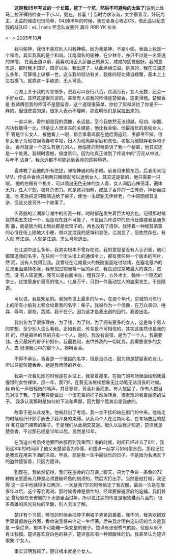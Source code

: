 &emsp;&emsp;**这是我05年写过的一个长篇，挖了一个坑，然后不可避免的太监了**[说到此处马上拉开裤裆检查一下小JJ，健在，甚喜！] 当时力求诙谐，文字很青涩，好玩为主，太监的理由也很简单，04到06年的时候，我在全身心攻占CS，借此遥以纪念我的战队ID：eL | niels   怀念队友熊伟 龚斤 RRR YK 左左

<一> 2005年10月

&emsp;&emsp;我叫偷神，我很不喜欢别人叫我神偷。因为我是神，不是小偷。表面上我是一个和尚，其实我真的是个和尚。江南闻名的偷神，在少林寺，亦只不过是一名普通的禅僧。
在我出道以前，我喜欢用舌头舔自己的鼻尖，咸咸的感觉很好。我的意思是，那时我才四岁，四岁以后，我出道了，从此纵横江湖。是真的，我在江湖这么多年，可算得上纵横一世。这与我的轻功有关，我练的轻功师自螃蟹，基本上上左右横飞。就靠这一手绝迹，无人可及。

&emsp;&emsp;江湖上关于我的传言很多，说我可以夜行八百，饮酒万石，女人无数，还会一手好女红。显然这是很荒谬的。甚至有人说我的师傅是楚留香，这更滑稽。楚留香是 我师傅但我的师傅不是楚留香，这个道理很简单，你拉了屎和屎拉了你是不一样的。但很悲哀的是，很多人表示不理解，那说明他们是屎拉出来的。

&emsp;&emsp;一直以来，香帅都是我的偶像，永远是。至今我依然无法超越，轻功、暗器、内功我敢得一比，但是让人很沮丧的关键是，他比我会偷。他最擅长的是偷女人，不 管是什么女人，被他看上一眼，都会拿着鸡蛋在他后面追赶，甩都甩不掉。很多女孩子为他耽误青春和幸福，妇人为他离弃家庭和责任，老妪为他抛弃老伴和子女。 香帅就是一个这么有魅力的人，他临死的时候告诉了我一个秘密，他其实还是一个处男。我顿时震撼，极度景仰，因为他真正做到了传说中的“万花从中过，片叶不 沾身”。我永远都不可能达到香帅的这种境界。

&emsp;&emsp;香帅教了我他的所有绝迹，弹指神通和秋杀眼。前者用来偷东西，后者用来泡MM。传说中香帅只用两只眼睛就可以迷倒女人，其实这是错的，他只需要一只眼。 他的左眼有个机关，可以喷出无色无味的女人香，女人闻后心神荡漾，遍体无力，任人宰割，极具杀伤力。就是这只眼睛，成就了香帅的一生传奇，神秘而浪漫。他 死后把这只眼睛送给了柴子，使他一生蹉跎无伴终老，个中原因极其复杂，但这又是另外一个故事了。

&emsp;&emsp;传奇般的江湖和江湖中的传奇一样，时时都在发生着巨大的变化。记得那时候烧饼卖五文钱一个，但是现在就不可能了，不是因为传说中的货币贬值或者是通货膨 胀，而是因为街上到处都是卖饺子的。再也没有了烧饼。我怀着一种极其落寞的心情在街上随地大小便，借以宣泄我的感慨和哀伤。江湖变了，但依然存在。有人就 有江湖，人就是江湖。怎么可能退出。

&emsp;&emsp;在江湖中这么多年，我其实根本不曾存在过。我的意思是没有人认识我，他们都知道我的名字，在任何一个街头墙上的通缉令上，都有我任何一个版本的照片，然 而，没有人找得到我。我曾经在江南最火的妓院里面吃过烧烤，在塞北最冷的荒漠里面坚持冬泳，我参加过鄂洲每一届的乡试，我策划过京城最大的谋杀。然而，没 有人知道我。我可以是白面书生，粗狂汉子，方外术士，翰林一个隐忍的学士，红馆里身价最高的倌人。化身万千，只到一件轰动世人的盗案发生。于是隐退。

&emsp;&emsp;可以说，我是知足的。我拥有世上最多的fans，在那个年代，京城的马车行上的所有小偷背上都会纹着我的名字：柴子。我被作为一个偶像，在万众景仰，唾弃，辱骂，鄙视，践踏。我不在乎。因为这才是我出道的目的。我要出名。

&emsp;&emsp;我出名为了很多理由，为了钱，为了利，为了拥有更多的女人，这是每个男人的梦想。至少别人这么看我。正如我说，传言是不可相信的，其实这虽然也是我的目 的，但是最终的目的只有一个人，是的，我没有说错，是为了一个人。我需要钱，去买最好的房子和奴仆，我需要利，去供养我的一切耗费，我需要很多的女人，去 扮演我心中的那个人。她叫香香。

&emsp;&emsp;不得不承认，香香是一个很俗的名字，但是没办法，因为她是楚留香的女儿，所以只能叫楚香香。她是我师傅的养女。

&emsp;&emsp;我第一次看见她的时候是在乡试上，我拿着墨笔，在衙门的考场里面绘制我最憧憬的女性裸体，那一年，我7岁。在我无法继续想象无比动笔无法沮丧的时候。我 听见一声很轻微的响声。其音寥寥，芳香扑鼻而来。有人放屁了。所有人把目光对准了我。于是我只能做出一个很无辜的样子然后转身，很责难的看着后面的试子。 我承认我那时是如何的下流和卑鄙，因为那个屁其实是我放的。

&emsp;&emsp;故事于是从此发生，他被赶出了考场，我一丝不挂的站在衙门的中央。他临走的时候用纤纤妙手解去了我浑身的束缚。从此两个人在江南闻名，在考场放屁的楚详 和在衙门裸奔的柴子。于是我们从此相交莫逆。很久以后我才知道，楚详就是楚香香。不过那已经是10年以后。居然是10年。

&emsp;&emsp;在我追出考场找他要回衣服再到我重回江南的时候，时间已经过去了8年，我用这8年的时间拜了他父亲楚留香为师傅，和楚详一起学习如何偷东西。那段记忆是我现在用来下酒的凉菜。毕竟，那是我一生中最快乐的日子。不是因为名满天下的盗帅楚留香，只因为楚详。

&emsp;&emsp;到现在，我依然记得，我们在盗帅的自习课上聊天，只为了争论一条鱼的72种做法里面有几种是必须要破坏鱼的胡须的，然后大打出手。当然是他打输，我记得 这一生中他就得手过两次，一次是我7岁的时候偷走了我衣服，最后一次是在很多年以后。这个等会再说。那时候香帅是很忙的，经常要躲避官府的追捕，我们甚至 曾经躲在长安城的下水道里面过年。所以说江湖的传言是很幼稚而片面的。很多英雄的风光背后的辛酸，别人无法了解。

&emsp;&emsp;楚详有个习惯，睡觉的时候会把脖子用被子紧紧的裹着，我不同，我喜欢把双手双臂都放在外面，香帅说我将来注定一生坦荡。后来我才明白这句话的含义是我是 一条烂命，根本不可能睡一条完整的被子。楚详有张很秀气的脸，但是从来不肯让我摸。楚详喜欢穿白色的袜子，楚详喜欢喝一种很酸味的奶。我甚至认为楚详很象 个女人。

&emsp;&emsp;事实证明我错了，楚详根本就是个女人。

<!-- ##{"timestamp":1192245756}## -->
